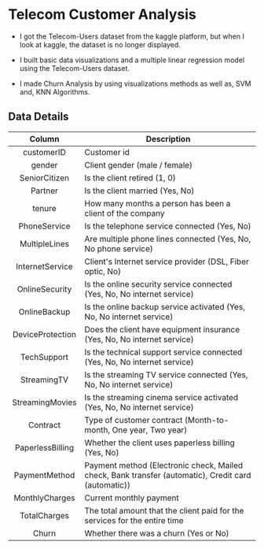 # Telecom Customer Analysis
* I got the Telecom-Users dataset from the kaggle platform, but when I look at kaggle, the dataset is no longer displayed.

* I built basic data visualizations and a multiple linear regression model using the Telecom-Users dataset.

* I made Churn Analysis by using visualizations methods as well as, SVM and, KNN Algorithms.


Data Details
---------------
| Column   | Description  |
| :------------:|--------------------------------------------------------------|
|customerID | Customer id |
|gender | Client gender (male / female) |
| SeniorCitizen | Is the client retired (1, 0) |
| Partner | Is the client married (Yes, No) |
| tenure | How many months a person has been a client of the company |
| PhoneService | Is the telephone service connected (Yes, No) |
| MultipleLines | Are multiple phone lines connected (Yes, No, No phone service)|
| InternetService | Client's Internet service provider (DSL, Fiber optic, No)|
| OnlineSecurity | Is the online security service connected (Yes, No, No internet service) |
| OnlineBackup | Is the online backup service activated (Yes, No, No internet service) |
| DeviceProtection | Does the client have equipment insurance (Yes, No, No internet service) |
| TechSupport | Is the technical support service connected (Yes, No, No internet service) |
| StreamingTV | Is the streaming TV service connected (Yes, No, No internet service) |
| StreamingMovies | Is the streaming cinema service activated (Yes, No, No internet service) |
| Contract | Type of customer contract (Month-to-month, One year, Two year) |
| PaperlessBilling | Whether the client uses paperless billing (Yes, No) |
| PaymentMethod | Payment method (Electronic check, Mailed check, Bank transfer (automatic), Credit card (automatic)) |
| MonthlyCharges | Current monthly payment |
| TotalCharges | The total amount that the client paid for the services for the entire time |
| Churn | Whether there was a churn (Yes or No) |
